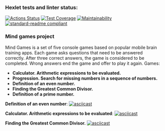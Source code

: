 ### Hexlet tests and linter status:
[![Actions Status](https://github.com/natsts/java-project-61/workflows/hexlet-check/badge.svg)](https://github.com/natsts/java-project-61/actions) [![Test Coverage](https://api.codeclimate.com/v1/badges/13888e7442c226f2f6a6/test_coverage)](https://codeclimate.com/github/natsts/java-project-61/test_coverage) [![Maintainability](https://api.codeclimate.com/v1/badges/13888e7442c226f2f6a6/maintainability)](https://codeclimate.com/github/natsts/java-project-61/maintainability) [![standard-readme compliant](https://img.shields.io/badge/readme%20style-standard-brightgreen.svg?style=flat-square)](https://github.com/RichardLitt/standard-readme)


### Mind games project
Mind Games is a set of five console games based on popular mobile brain training apps. Each game asks questions that need to be answered correctly. After three correct answers, the game is considered to be completed. Wrong answers end the game and offer to play it again. Games:

- **Calculator. Arithmetic expressions to be evaluated.**
- **Progression. Search for missing numbers in a sequence of numbers.**
- **Definition of an even number.**
- **Finding the Greatest Common Divisor.**
- **Definition of a prime number.**

**Definition of an even number**:
[![asciicast](https://asciinema.org/a/Noqs4poyswUYHG4PbtUJcuRnc.svg)](https://asciinema.org/a/Noqs4poyswUYHG4PbtUJcuRnc)

**Calculator. Arithmetic expressions to be evaluated**:
[![asciicast](https://asciinema.org/a/XjpjP6eqO3dbMlwNKyYzX2KS3.svg)](https://asciinema.org/a/XjpjP6eqO3dbMlwNKyYzX2KS3)

**Finding the Greatest Common Divisor.**
[![asciicast](https://asciinema.org/a/ksalQO9bhLRWdM84Xc6YP36bx.svg)](https://asciinema.org/a/ksalQO9bhLRWdM84Xc6YP36bx)
